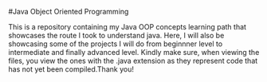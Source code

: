 #Java Object Oriented Programming

This is a repository containing my Java OOP concepts learning path that showcases the route I took to understand java.
Here, I will also be showcasing some of the projects I will do from beginnner level to intermediate and finally advanced level.
Kindly make sure, when viewing the files, you view the ones with the .java extension as they represent code that has not yet been compiled.Thank you!
